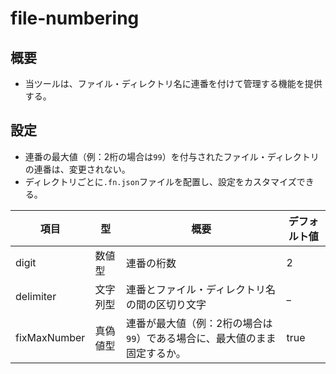 # file-numbering

## 概要

- 当ツールは、ファイル・ディレクトリ名に連番を付けて管理する機能を提供する。

## 設定

- 連番の最大値（例：2桁の場合は`99`）を付与されたファイル・ディレクトリの連番は、変更されない。
- ディレクトリごとに`.fn.json`ファイルを配置し、設定をカスタマイズできる。

| 項目           | 型    | 概要                                      | デフォルト値 |
|--------------|------|-----------------------------------------|--------|
| digit        | 数値型  | 連番の桁数                                   | 2      |
| delimiter    | 文字列型 | 連番とファイル・ディレクトリ名の間の区切り文字                 | _      |
| fixMaxNumber | 真偽値型 | 連番が最大値（例：2桁の場合は`99`）である場合に、最大値のまま固定するか。 | true   |
